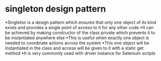 # singleton design pattern

•Singleton is a design pattern which ensures that only one object of its kind exists and provides a single point of access to it for any other code
•It can be achieved by making constructor of the class private which prevents it to be instantiated anywhere else
•This is useful when exactly one object is needed to coordinate actions across the system
•This one object will be instantiated in the class and access will be given to it with a static get method
•It is very commonly used with driver instance for Selenium scripts